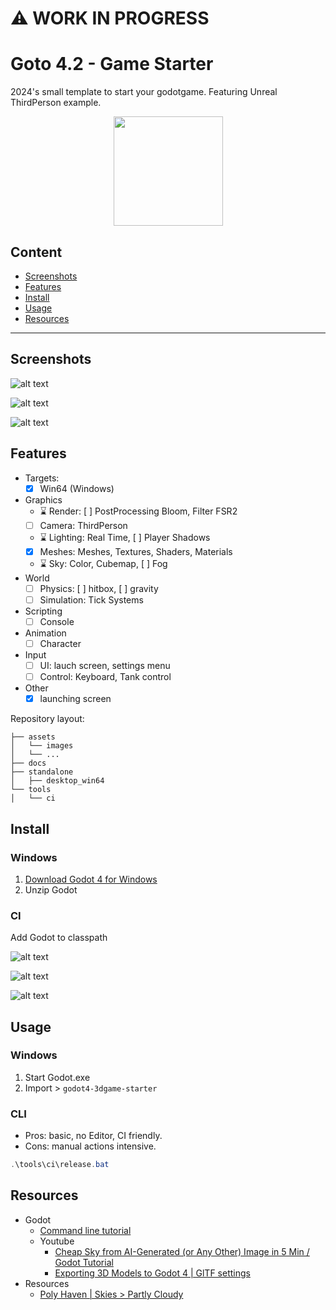 :warning: WORK IN PROGRESS
==========================

# Goto 4.2 - Game Starter

 2024's small template to start your godotgame. Featuring Unreal ThirdPerson example.

<p align="center">
  <img src="./docs/README/thumb-godot.png" height="175" width="auto" />
</p>

## Content

  - [Screenshots](#screenshots)
  - [Features](#features)
  - [Install](#install)
  - [Usage](#usage)
  - [Resources](#resources)

---------------------------------------

## Screenshots

![alt text](./docs/README/screenshot-godot.png)

![alt text](./docs/README/screenshot-unreal.jpg)

![alt text](./docs/README/diagrams-1.png)

## Features

- Targets:
  - [x] Win64 (Windows)
- Graphics
  - :hourglass: Render: [ ] PostProcessing Bloom, Filter FSR2
  - [ ] Camera: ThirdPerson
  - :hourglass: Lighting: Real Time, [ ] Player Shadows
  - [x] Meshes: Meshes, Textures, Shaders, Materials
  - :hourglass: Sky: Color, Cubemap, [ ] Fog
- World
  - [ ] Physics: [ ] hitbox, [ ] gravity
  - [ ] Simulation: Tick Systems
- Scripting
  - [ ] Console
- Animation
  - [ ] Character
- Input
  - [ ] UI: lauch screen, settings menu
  - [ ] Control: Keyboard, Tank control
- Other
  - [x] launching screen

Repository layout:
```
├── assets
│   └── images
│   └── ...
├── docs
├── standalone
│   ├── desktop_win64
└── tools
│   └── ci
```

## Install

### Windows

1. [Download Godot 4 for Windows](https://godotengine.org/download/windows/)
2. Unzip Godot

### CI

Add Godot to classpath

![alt text](./docs/README/install-win-path-1.png)

![alt text](./docs/README/install-win-path-2.png)

![alt text](./docs/README/install-win-path-3.png)

## Usage

### Windows

1. Start Godot.exe
2. Import > `godot4-3dgame-starter`

### CLI

- Pros: basic, no Editor, CI friendly.
- Cons: manual actions intensive.

```powershell
.\tools\ci\release.bat
```

## Resources

- Godot
  - [Command line tutorial](https://docs.godotengine.org/en/stable/tutorials/editor/command_line_tutorial.html#exporting)
  - Youtube
    - [Cheap Sky from AI-Generated (or Any Other) Image in 5 Min / Godot Tutorial](https://www.youtube.com/watch?v=ie-D7q7zczY)
    - [Exporting 3D Models to Godot 4 | GlTF settings](https://www.youtube.com/watch?v=_eIAl_HZWXM)
- Resources
  - [Poly Haven | Skies > Partly Cloudy](https://polyhaven.com/hdris/skies/partly%20cloudy)